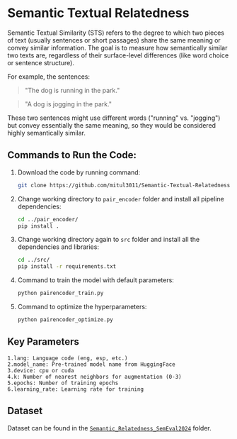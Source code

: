 # Semantic Textual Relatedness
Semantic Textual Similarity (STS) refers to the degree to which two pieces of text (usually sentences or short passages) share the same meaning or convey similar information. The goal is to measure how semantically similar two texts are, regardless of their surface-level differences (like word choice or sentence structure).

For example, the sentences:

>"The dog is running in the park."

>"A dog is jogging in the park."

These two sentences might use different words ("running" vs. "jogging") but convey essentially the same meaning, so they would be considered highly semantically similar.

## Commands to Run the Code:
1. Download the code by running command:
   ```bash
   git clone https://github.com/mitul3011/Semantic-Textual-Relatedness.git
2. Change working directory to `pair_encoder` folder and install all pipeline dependencies:
   ```bash
   cd ../pair_encoder/
   pip install .
3. Change working directory again to `src` folder and install all the dependencies and libraries:
   ```bash
   cd ../src/
   pip install -r requirements.txt
4. Command to train the model with default parameters:
   ```bash
   python pairencoder_train.py 
5. Command to optimize the hyperparameters:
   ```bash
   python pairencoder_optimize.py

## Key Parameters
```
1.lang: Language code (eng, esp, etc.)
2.model_name: Pre-trained model name from HuggingFace
3.device: cpu or cuda
4.k: Number of nearest neighbors for augmentation (0-3)
5.epochs: Number of training epochs
6.learning_rate: Learning rate for training
```

## Dataset
Dataset can be found in the [`Semantic_Relatedness_SemEval2024`](https://github.com/mitul3011/Semantic-Textual-Relatedness/tree/main/Semantic_Relatedness_SemEval2024) folder.
